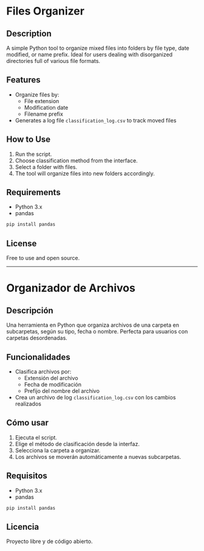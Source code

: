 # Files Organizer

## Description
A simple Python tool to organize mixed files into folders by file type, date modified, or name prefix. Ideal for users dealing with disorganized directories full of various file formats.

## Features
- Organize files by:
  - File extension
  - Modification date
  - Filename prefix
- Generates a log file `classification_log.csv` to track moved files

## How to Use
1. Run the script.
2. Choose classification method from the interface.
3. Select a folder with files.
4. The tool will organize files into new folders accordingly.

## Requirements
- Python 3.x
- pandas

```bash
pip install pandas
```

## License
Free to use and open source.

---

# Organizador de Archivos

## Descripción
Una herramienta en Python que organiza archivos de una carpeta en subcarpetas, según su tipo, fecha o nombre. Perfecta para usuarios con carpetas desordenadas.

## Funcionalidades
- Clasifica archivos por:
  - Extensión del archivo
  - Fecha de modificación
  - Prefijo del nombre del archivo
- Crea un archivo de log `classification_log.csv` con los cambios realizados

## Cómo usar
1. Ejecuta el script.
2. Elige el método de clasificación desde la interfaz.
3. Selecciona la carpeta a organizar.
4. Los archivos se moverán automáticamente a nuevas subcarpetas.

## Requisitos
- Python 3.x
- pandas

```bash
pip install pandas
```

## Licencia
Proyecto libre y de código abierto.
